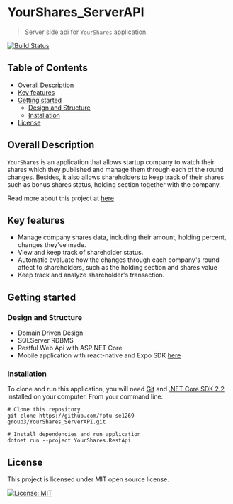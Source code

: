 # YourShares_ServerAPI

> Server side api for `YourShares` application.

[![Build Status](https://dev.azure.com/caovanphu19980307/YourShares/_apis/build/status/fptu-se1269-group3.YourShares_ServerAPI?branchName=master)](https://dev.azure.com/caovanphu19980307/YourShares/_build/latest?definitionId=4&branchName=master)

## Table of Contents

* [Overall Description](#Overall-Description)
* [Key features](#Key-features)
* [Getting started](#Getting-started)
    * [Design and Structure](#Design-and-Structure)
    * [Installation](#Installation)
* [License](#License)

## Overall Description

`YourShares` is an application that allows startup company to watch their shares which they published and manage them through each of the round changes. Besides, it also allows shareholders to keep track of their shares such as bonus shares status, holding section together with the company.

Read more about this project at [here](https://sites.google.com/fpt.edu.vn/yourshares)

## Key features

* Manage company shares data, including their amount, holding percent, changes they've made.
* View and keep track of shareholder status.
* Automatic evaluate how the changes through each company's round affect to shareholders, such as the holding section and shares value
* Keep track and analyze shareholder's transaction.


## Getting started

### Design and Structure

* Domain Driven Design
* SQLServer RDBMS
* Restful Web Api with ASP.NET Core
* Mobile application with react-native and Expo SDK [here](https://github.com/fptu-se1269-group3/YourShares_MobileApplication)

### Installation

To clone and run this application, you will need [Git](https://git-scm.com) and [.NET Core SDK 2.2](https://dotnet.microsoft.com/download/dotnet-core/2.2) installed on your computer. From your command line:

```shell=
# Clone this repository
git clone https://github.com/fptu-se1269-group3/YourShares_ServerAPI.git

# Install dependencies and run application
dotnet run --project YourShares.RestApi
```

## License

This project is licensed  under MIT open source license.

[![License: MIT](https://img.shields.io/badge/License-MIT-blue.svg)](https://opensource.org/licenses/MIT)